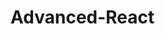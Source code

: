# Advanced-React



<!--
## Marketing

I love this look and feel: http://wes.io/lxQe
https://www.youtube.com/watch?v=Y0ePh9OxSWo



Descriptions for Images

Nudie Belt

Our accessories are all about genuine leather and denim. Belts, leather wallets cases, denim bags, Knitted hats and scarves in wool or organic cotton. For our leather accessories, we only use vegetable tanned leather. Leather accessories will acquire a patina and become more beautiful the longer you use them.

Ultra Boost

Ultraboost is the ultimate running shoe that delivers constant energy returns. The more you run the more energy you bring to your life.



Black Hole

The Black Hole Duffle is highly weather-resistant, and protects your gear from rough handling. The U-shaped lid allows quick access to the main compartment, while 2 zippered internal mesh pockets keep small items organized. A padded bottom panel adds structure and helps cushion the load when it gets tossed out of the vehicle or dropped from the pack mule.


Yeti

Keep your brie and bevies chilly. Heavy-duty insulation ensures cold temperatures persist. A self-stopping hinge and Yeti-tough details are durable. Non-slip rubber feet keep your drinks and snacks orderly through whitewater or rough approaches to the picnic site.




Test Order:

FormatMoney
Cart Count
CartItem

Things to Ask James:

* Testing Mutations - overwrite instance Mutation.client.mutate?
* Client via <ApolloConsumer> - best way?
* Update on Items Pagination


-->